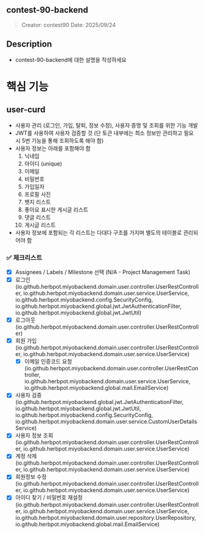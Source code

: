 ## contest-90-backend
> Creator: contest90
> Date: 2025/09/24

## Description 
* contest-90-backend에 대한 설명을 작성하세요

# 핵심 기능
## user-curd

- 사용자 관리 (로그인, 가입, 탈퇴, 정보 수정), 사용자 증명 및 조회를 위한 기능 개발
- JWT를 사용하여 사용자 검증할 것 (단 토큰 내부에는 최소 정보만 관리하고 필요 시 5번 기능을 통해 조회하도록 해야 함)
- 사용자 정보는 아래를 포함해야 함
    1. 닉네임
    2. 아이디 (unique)
    3. 이메일
    4. 비밀번호
    5. 가입일자
    6. 프로필 사진
    7. 뱃지 리스트
    8. 좋아요 표시한 게시글 리스트
    9. 댓글 리스트
    10. 게시글 리스트
- 사용자 정보에 포함되는 각 리스트는 다대다 구조를 가지며 별도의 테이블로 관리되어야 함

### ✅ 체크리스트

- [x] Assignees / Labels / Milestone 선택 (N/A - Project Management Task)
- [x]  로그인 (io.github.herbpot.miyobackend.domain.user.controller.UserRestController, io.github.herbpot.miyobackend.domain.user.service.UserService, io.github.herbpot.miyobackend.config.SecurityConfig, io.github.herbpot.miyobackend.global.jwt.JwtAuthenticationFilter, io.github.herbpot.miyobackend.global.jwt.JwtUtil)
- [x]  로그아웃 (io.github.herbpot.miyobackend.domain.user.controller.UserRestController)
- [x]  회원 가입 (io.github.herbpot.miyobackend.domain.user.controller.UserRestController, io.github.herbpot.miyobackend.domain.user.service.UserService)
    - [x] 이메일 인증코드 요청 (io.github.herbpot.miyobackend.domain.user.controller.UserRestController, io.github.herbpot.miyobackend.domain.user.service.UserService, io.github.herbpot.miyobackend.global.mail.EmailService)
- [x]  사용자 검증 (io.github.herbpot.miyobackend.global.jwt.JwtAuthenticationFilter, io.github.herbpot.miyobackend.global.jwt.JwtUtil, io.github.herbpot.miyobackend.config.SecurityConfig, io.github.herbpot.miyobackend.domain.user.service.CustomUserDetailsService)
- [x]  사용자 정보 조회 (io.github.herbpot.miyobackend.domain.user.controller.UserRestController, io.github.herbpot.miyobackend.domain.user.service.UserService)
- [x]  계정 삭제 (io.github.herbpot.miyobackend.domain.user.controller.UserRestController, io.github.herbpot.miyobackend.domain.user.service.UserService)
- [x]  회원정보 수정 (io.github.herbpot.miyobackend.domain.user.controller.UserRestController, io.github.herbpot.miyobackend.domain.user.service.UserService)
- [x]  아이디 찾기 / 비밀번호 재설정 (io.github.herbpot.miyobackend.domain.user.controller.UserRestController, io.github.herbpot.miyobackend.domain.user.service.UserService, io.github.herbpot.miyobackend.domain.user.repository.UserRepository, io.github.herbpot.miyobackend.global.mail.EmailService)